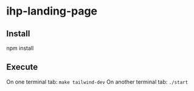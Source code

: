 # ihp-landing-page

## Install 

npm install

## Execute

On one terminal tab: `make tailwind-dev`
On another terminal tab: `./start`
